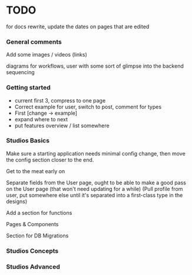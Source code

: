 # TODO

for docs rewrite, update the dates on pages that are edited

### General comments

Add some images / videos (links)

diagrams for workflows, user with some sort of glimpse into the backend sequencing 



### Getting started

- current first 3, compress to one page
- Correct example for user, switch to post, comment for types
- First [change -> example]
- expand where to next
- put features overview / list somewhere

### Studios Basics

Make sure a starting application needs minimal config change,
then move the config section closer to the end.

Get to the meat early on

Separate fields from the User page,
ought to be able to make a good pass on the User page (that won't need updating for a while)
(Pull profile from user, put somewhere else until it's separated into a first-class type in the designs)

Add a section for functions

Pages & Components

Section for DB Migrations


### Studios Concepts



### Studios Advanced


